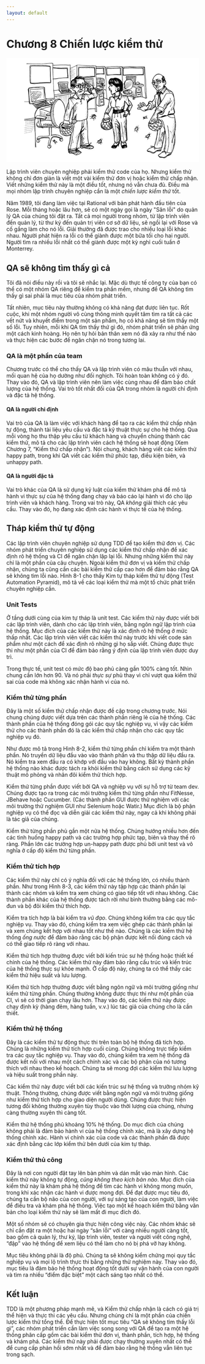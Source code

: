 ```yaml
---
layout: default
---
```


# Chương 8 Chiến lược kiểm thử

![8-cover](images/8-cover.png)

Lập trình viên chuyên nghiệp phải kiểm thử code của họ. Nhưng kiểm thử không chỉ đơn giản là viết một vài kiểm thử đơn vị hoặc kiểm thử chấp nhận. Viết những kiểm thử này là một điều tốt, nhưng nó vẫn chưa đủ. Điều mà mọi nhóm lập trình chuyên nghiệp cần là một _chiến lược kiểm thử_ tốt.

Năm 1989, tôi đang làm việc tại Rational với bản phát hành đầu tiên của Rose. Mỗi tháng hoặc lâu hơn, sẽ có một ngày gọi là ngày "Săn lỗi" do quản lý QA của chúng tôi đặt ra. Tất cả mọi người trong nhóm, từ lập trình viên đến quản lý, từ thư ký đến quản trị viên cơ sở dữ liệu, sẽ ngồi lại với Rose và cố gắng làm cho nó lỗi. Giải thưởng đã được trao cho nhiều loại lỗi khác nhau. Người phát hiện ra lỗi có thể giành được một bữa tối cho hai người. Người tìm ra nhiều lỗi nhất có thể giành được một kỳ nghỉ cuối tuần ở Monterrey.

## QA sẽ không tìm thấy gì cả

Tôi đã nói điều này rồi và tôi sẽ nhắc lại. Mặc dù thực tế công ty của bạn có thể có một nhóm QA riêng để kiểm tra phần mềm, nhưng để QA không tìm thấy gì sai phải là mục tiêu của nhóm phát triển.

Tất nhiên, mục tiêu này thường không có khả năng đạt được liên tục. Rốt cuộc, khi một nhóm người vô cùng thông minh quyết tâm tìm ra tất cả các vết nứt và khuyết điểm trong một sản phẩm, họ có khả năng sẽ tìm thấy một số lỗi. Tuy nhiên, mỗi khi QA tìm thấy thứ gì đó, nhóm phát triển sẽ phản ứng một cách kinh hoàng. Họ nên tự hỏi bản thân xem nó đã xảy ra như thế nào và thực hiện các bước để ngăn chặn nó trong tương lai.

### QA là một phần của team

Chương trước có thể cho thấy QA và lập trình viên có mâu thuẫn với nhau, mối quan hệ của họ dường như đối nghịch. Tôi hoàn toàn không có ý đó. Thay vào đó, QA và lập trình viên nên làm việc cùng nhau để đảm bảo chất lượng của hệ thống. Vai trò tốt nhất đối của QA trong nhóm là người chỉ định và đặc tả hệ thống.

#### QA là người chỉ định

Vai trò của QA là làm việc với khách hàng để tạo ra các kiểm thử chấp nhận tự động, thành tài liệu yêu cầu và đặc tả kỹ thuật thực sự cho hệ thống. Qua mỗi vòng họ thu thập yêu cầu từ khách hàng và chuyển chúng thành các kiểm thử, mô tả cho các lập trình viên cách hệ thống sẽ hoạt động (Xem Chương 7, “Kiểm thử chấp nhận”). Nói chung, khách hàng viết các kiểm thử happy path, trong khi QA viết các kiểm thử phức tạp, điều kiện biên, và unhappy path.

#### QA là người đặc tả

Vai trò khác của QA là sử dụng kỷ luật của kiểm thử khám phá để mô tả hành vi thực sự của hệ thống đang chạy và báo cáo lại hành vi đó cho lập trình viên và khách hàng. Trong vai trò này, QA _không_ giải thích các yêu cầu. Thay vào đó, họ đang xác định các hành vi thực tế của hệ thống.

## Tháp kiểm thử tự động

Các lập trình viên chuyên nghiệp sử dụng TDD để tạo kiểm thử đơn vị. Các nhóm phát triển chuyên nghiệp sử dụng các kiểm thử chấp nhận để xác định rõ hệ thống và CI để ngăn chặn lặp lại lỗi. Nhưng những kiểm thử này chỉ là một phần của câu chuyện. Ngoài kiểm thử đơn vị và kiểm thử chấp nhận, chúng ta cũng cần các bài kiểm thử cấp cao hơn để đảm bảo rằng QA sẽ không tìm lỗi nào. Hình 8-1 cho thấy Kim tự tháp kiểm thử tự động (Test Automation Pyramid), mô tả về các loại kiểm thử mà một tổ chức phát triển chuyên nghiệp cần.

### Unit Tests

Ở tầng dưới cùng của kim tự tháp là unit test. Các kiểm thử này được viết bởi các lập trình viên, dành cho các lập trình viên, bằng ngôn ngữ lập trình của hệ thống. Mục đích của các kiểm thử này là xác định rõ hệ thống ở mức thấp nhất. Các lập trình viên viết các kiểm thử này trước khi viết code sản phẩm như một cách để xác định rõ những gì họ sắp viết. Chúng được thực thi như một phần của CI để đảm bảo rằng ý định của lập trình viên được duy trì.

Trong thực tế, unit test có mức độ bao phủ càng gần 100% càng tốt. Nhìn chung cần lớn hơn 90. Và nó phải _thực sự_ phủ thay vì chỉ vượt qua kiểm thử sai của code mà không xác nhận hành vi của nó.

### Kiểm thử từng phần

Đây là một số kiểm thử chấp nhận được đề cập trong chương trước. Nói chung chúng được viết dựa trên các thành phần riêng lẻ của hệ thống. Các thành phần của hệ thống đóng gói các quy tắc nghiệp vụ, vì vậy các kiểm thử cho các thành phần đó là các kiểm thử chấp nhận cho các quy tắc nghiệp vụ đó.

Như được mô tả trong Hình 8-2, kiểm thử từng phần chỉ kiểm tra một thành phần. Nó truyền dữ liệu đầu vào vào thành phần và thu thập dữ liệu đầu ra. Nó kiểm tra xem đầu ra có khớp với đầu vào hay không. Bất kỳ thành phần hệ thống nào khác được tách ra khỏi kiểm thử bằng cách sử dụng các kỹ thuật mô phỏng và nhân đôi kiểm thử thích hợp.

Kiểm thử từng phần được viết bởi QA và nghiệp vụ với sự hỗ trợ từ team dev. Chúng được tạo ra trong các môi trường kiểm thử từng phần như FitNesse, JBehave hoặc Cucumber. (Các thành phần GUI được thử nghiệm với các môi trường thử nghiệm GUI như Selenium hoặc Watir.) Mục đích là bộ phận nghiệp vụ có thể đọc và diễn giải các kiểm thử này, ngay cả khi không phải là tác giả của chúng.

Kiểm thử từng phần phủ gần một nửa hệ thống. Chúng hướng nhiều hơn đến các tình huống happy path và các trường hợp phức tạp, biên và thay thế rõ ràng. Phần lớn các trường hợp un-happy path được phủ bởi unit test và vô nghĩa ở cấp độ kiểm thử từng phần.

### Kiểm thử tích hợp

Các kiểm thử này chỉ có ý nghĩa đối với các hệ thống lớn, có nhiều thành phần. Như trong Hình 8-3, các kiểm thử này tập hợp các thành phần lại thành các nhóm và kiểm tra xem chúng có giao tiếp tốt với nhau không. Các thành phần khác của hệ thống được tách rời như bình thường bằng các mô-đun và bộ đôi kiểm thử thích hợp.

Kiểm tra tích hợp là bài kiểm tra _vũ đạo_. Chúng không kiểm tra các quy tắc nghiệp vụ. Thay vào đó, chúng kiểm tra xem việc ghép các thành phần lại và xem chúng kết hợp với nhau tốt như thế nào. Chúng là các kiểm thử hệ thống _ống nước_ để đảm bảo rằng các bộ phận được kết nối đúng cách và có thể giao tiếp rõ ràng với nhau.

Kiểm thử tích hợp thường được viết bởi kiến trúc sư hệ thống hoặc thiết kế chính của hệ thống. Các kiểm thử này đảm bảo rằng cấu trúc và kiến trúc của hệ thống thực sự khỏe mạnh. Ở cấp độ này, chúng ta có thể thấy các kiểm thử hiệu suất và lưu lượng.

Kiểm thử tích hợp thường được viết bằng ngôn ngữ và môi trường giống như kiểm thử từng phần. Chúng thường không được thực thi như một phần của CI, vì sẽ có thời gian chạy lâu hơn. Thay vào đó, các kiểm thử này được chạy định kỳ (hàng đêm, hàng tuần, v.v.) lúc tác giả của chúng cho là cần thiết.

### Kiểm thử hệ thống

Đây là các kiểm thử tự động thực thi trên toàn bộ hệ thống đã tích hợp. Chúng là những kiểm thử tích hợp cuối cùng. Chúng không trực tiếp kiểm tra các quy tắc nghiệp vụ. Thay vào đó, chúng kiểm tra xem hệ thống đã được kết nối với nhau một cách chính xác và các bộ phận của nó tương thích với nhau theo kế hoạch. Chúng ta sẽ mong đợi các kiểm thử lưu lượng và hiệu suất trong phần này.

Các kiểm thử này được viết bởi các kiến trúc sư hệ thống và trưởng nhóm kỹ thuật. Thông thường, chúng được viết bằng ngôn ngữ và môi trường giống như kiểm thử tích hợp cho giao diện người dùng. Chúng được thực hiện tương đối không thường xuyên tùy thuộc vào thời lượng của chúng, nhưng càng thường xuyên thì càng tốt.

Kiểm thử hệ thống phủ khoảng 10% hệ thống. Do mục đích của chúng không phải là đảm bảo hành vi của hệ thống chính xác, mà là xây dựng hệ thống chính xác. Hành vi chính xác của code và các thành phần đã được xác định bằng các lớp kiểm thử bên dưới của kim tự tháp.

### Kiểm thử thủ công

Đây là nơi con người đặt tay lên bàn phím và dán mắt vào màn hình. Các kiểm thử này không tự động, _cũng không theo kịch bản nào_. Mục đích của kiểm thử này là khám phá hệ thống để tìm các hành vi không mong muốn, trong khi xác nhận các hành vi được mong đợi. Để đạt được mục tiêu đó, chúng ta cần bộ não của con người, với sự sáng tạo của con người, làm việc để điều tra và khám phá hệ thống. Việc tạo một kế hoạch kiểm thử bằng văn bản cho loại kiểm thử này sẽ làm mất đi mục đích đó.

Một số nhóm sẽ có chuyên gia thực hiện công việc này. Các nhóm khác sẽ chỉ cần đặt ra một hoặc hai ngày “săn lỗi” với càng nhiều người càng tốt, bao gồm cả quản lý, thư ký, lập trình viên, tester và người viết công nghệ, “đập” vào hệ thống để xem liệu có thể làm cho nó bị phá vỡ hay không.

Mục tiêu không phải là độ phủ. Chúng ta sẽ không kiểm chứng mọi quy tắc nghiệp vụ và mọi lộ trình thực thi bằng những thử nghiệm này. Thay vào đó, mục tiêu là đảm bảo hệ thống hoạt động tốt dưới sự vận hành của con người và tìm ra nhiều “điểm đặc biệt” một cách sáng tạo nhất có thể.

## Kết luận

TDD là một phương pháp mạnh mẽ, và Kiểm thử chấp nhận là cách có giá trị thể hiện và thực thi các yêu cầu. Nhưng chúng chỉ là một phần của chiến lược kiểm thử tổng thể. Để thực hiện tốt mục tiêu “QA sẽ không tìm thấy lỗi gì”, các nhóm phát triển cần làm việc song song với QA để tạo ra một hệ thống phân cấp gồm các bài kiểm thử đơn vị, thành phần, tích hợp, hệ thống và khám phá. Các kiểm thử này phải được chạy thường xuyên nhất có thể để cung cấp phản hồi sớm nhất và để đảm bảo rằng hệ thống vẫn liên tục trong sạch.
